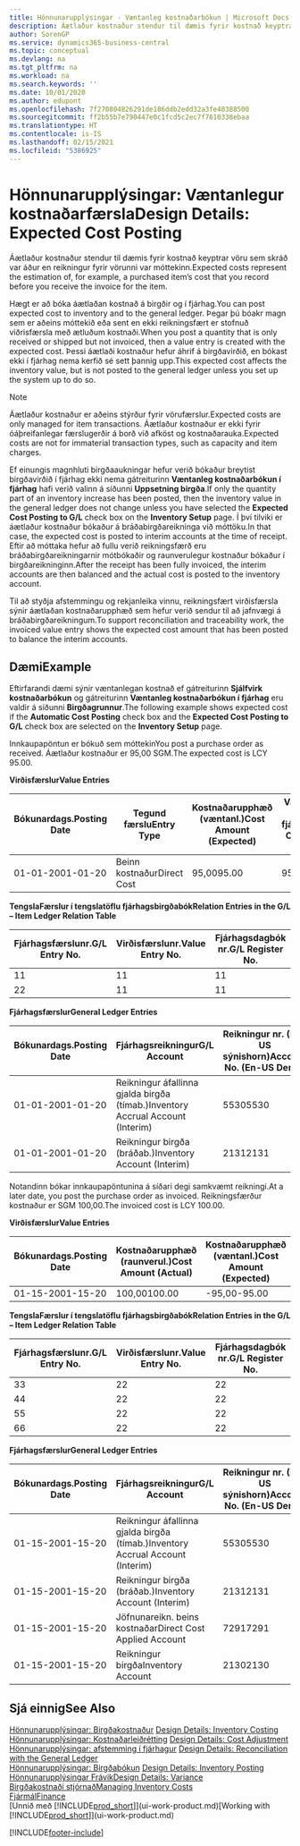 ```yaml
---
title: Hönnunarupplýsingar - Væntanleg kostnaðarbókun | Microsoft Docs
description: Áætlaður kostnaður stendur til dæmis fyrir kostnað keyptrar vöru sem skráð var áður en reikningur fyrir vörunni var móttekinn.
author: SorenGP
ms.service: dynamics365-business-central
ms.topic: conceptual
ms.devlang: na
ms.tgt_pltfrm: na
ms.workload: na
ms.search.keywords: ''
ms.date: 10/01/2020
ms.author: edupont
ms.openlocfilehash: 7f270804826291de186ddb2edd32a3fe40388500
ms.sourcegitcommit: ff2b55b7e790447e0c1fcd5c2ec7f7610338ebaa
ms.translationtype: HT
ms.contentlocale: is-IS
ms.lasthandoff: 02/15/2021
ms.locfileid: "5386925"
---
```

# <a name="design-details-expected-cost-posting"></a><span data-ttu-id="cbe8c-103">Hönnunarupplýsingar: Væntanlegur kostnaðarfærsla</span><span class="sxs-lookup"><span data-stu-id="cbe8c-103">Design Details: Expected Cost Posting</span></span>
<span data-ttu-id="cbe8c-104">Áætlaður kostnaður stendur til dæmis fyrir kostnað keyptrar vöru sem skráð var áður en reikningur fyrir vörunni var móttekinn.</span><span class="sxs-lookup"><span data-stu-id="cbe8c-104">Expected costs represent the estimation of, for example, a purchased item’s cost that you record before you receive the invoice for the item.</span></span>  

 <span data-ttu-id="cbe8c-105">Hægt er að bóka áætlaðan kostnað á birgðir og í fjárhag.</span><span class="sxs-lookup"><span data-stu-id="cbe8c-105">You can post expected cost to inventory and to the general ledger.</span></span> <span data-ttu-id="cbe8c-106">Þegar þú bóakr magn sem er aðeins móttekið eða sent en ekki reikningsfært er stofnuð viðrisfærsla með ætluðum kostnaði.</span><span class="sxs-lookup"><span data-stu-id="cbe8c-106">When you post a quantity that is only received or shipped but not invoiced, then a value entry is created with the expected cost.</span></span> <span data-ttu-id="cbe8c-107">Þessi áætlaði kostnaður hefur áhrif á birgðavirðið, en bókast ekki í fjárhag nema kerfið sé sett þannig upp.</span><span class="sxs-lookup"><span data-stu-id="cbe8c-107">This expected cost affects the inventory value, but is not posted to the general ledger unless you set up the system up to do so.</span></span>  

> [!NOTE]  
>  <span data-ttu-id="cbe8c-108">Áætlaður kostnaður er aðeins stýrður fyrir vörufærslur.</span><span class="sxs-lookup"><span data-stu-id="cbe8c-108">Expected costs are only managed for item transactions.</span></span> <span data-ttu-id="cbe8c-109">Áætlaður kostnaður er ekki fyrir óáþreifanlegar færslugerðir á borð við afköst og kostnaðarauka.</span><span class="sxs-lookup"><span data-stu-id="cbe8c-109">Expected costs are not for immaterial transaction types, such as capacity and item charges.</span></span>  

 <span data-ttu-id="cbe8c-110">Ef einungis magnhluti birgðaaukningar hefur verið bókaður breytist birgðavirðið í fjárhag ekki nema gátreiturinn **Væntanleg kostnaðarbókun í fjárhag** hafi verið valinn á síðunni **Uppsetning birgða**.</span><span class="sxs-lookup"><span data-stu-id="cbe8c-110">If only the quantity part of an inventory increase has been posted, then the inventory value in the general ledger does not change unless you have selected the **Expected Cost Posting to G/L** check box on the **Inventory Setup** page.</span></span> <span data-ttu-id="cbe8c-111">Í því tilviki er áætlaður kostnaður bókaður á bráðabirgðareikninga við móttöku.</span><span class="sxs-lookup"><span data-stu-id="cbe8c-111">In that case, the expected cost is posted to interim accounts at the time of receipt.</span></span> <span data-ttu-id="cbe8c-112">Eftir að móttaka hefur að fullu verið reikningsfærð eru bráðabirgðareikningarnir mótbókaðir og raunverulegur kostnaður bókaður í birgðareikninginn.</span><span class="sxs-lookup"><span data-stu-id="cbe8c-112">After the receipt has been fully invoiced, the interim accounts are then balanced and the actual cost is posted to the inventory account.</span></span>  

 <span data-ttu-id="cbe8c-113">Til að styðja afstemmingu og rekjanleika vinnu, reikningsfært virðisfærsla sýnir áætlaðan kostnaðarupphæð sem hefur verið sendur til að jafnvægi á bráðabirgðareikningum.</span><span class="sxs-lookup"><span data-stu-id="cbe8c-113">To support reconciliation and traceability work, the invoiced value entry shows the expected cost amount that has been posted to balance the interim accounts.</span></span>  

## <a name="example"></a><span data-ttu-id="cbe8c-114">Dæmi</span><span class="sxs-lookup"><span data-stu-id="cbe8c-114">Example</span></span>  
 <span data-ttu-id="cbe8c-115">Eftirfarandi dæmi sýnir væntanlegan kostnað ef gátreiturinn **Sjálfvirk kostnaðarbókun** og gátreiturinn **Væntanleg kostnaðarbókun í fjárhag** eru valdir á síðunni **Birgðagrunnur**.</span><span class="sxs-lookup"><span data-stu-id="cbe8c-115">The following example shows expected cost if the **Automatic Cost Posting** check box and the **Expected Cost Posting to G/L** check box are selected on the **Inventory Setup** page.</span></span>  

 <span data-ttu-id="cbe8c-116">Innkaupapöntun er bókuð sem móttekin</span><span class="sxs-lookup"><span data-stu-id="cbe8c-116">You post a purchase order as received.</span></span> <span data-ttu-id="cbe8c-117">Áætlaður kostnaður er 95,00 SGM.</span><span class="sxs-lookup"><span data-stu-id="cbe8c-117">The expected cost is LCY 95.00.</span></span>  

 <span data-ttu-id="cbe8c-118">**Virðisfærslur**</span><span class="sxs-lookup"><span data-stu-id="cbe8c-118">**Value Entries**</span></span>  

|<span data-ttu-id="cbe8c-119">Bókunardags.</span><span class="sxs-lookup"><span data-stu-id="cbe8c-119">Posting Date</span></span>|<span data-ttu-id="cbe8c-120">Tegund færslu</span><span class="sxs-lookup"><span data-stu-id="cbe8c-120">Entry Type</span></span>|<span data-ttu-id="cbe8c-121">Kostnaðarupphæð (væntanl.)</span><span class="sxs-lookup"><span data-stu-id="cbe8c-121">Cost Amount (Expected)</span></span>|<span data-ttu-id="cbe8c-122">Væntanl. kostn. bók. í fjárhag</span><span class="sxs-lookup"><span data-stu-id="cbe8c-122">Expected Cost Posted to G/L</span></span>|<span data-ttu-id="cbe8c-123">Væntanl. kostnaður</span><span class="sxs-lookup"><span data-stu-id="cbe8c-123">Expected Cost</span></span>|<span data-ttu-id="cbe8c-124">Birgðafærslunr.</span><span class="sxs-lookup"><span data-stu-id="cbe8c-124">Item Ledger Entry No.</span></span>|<span data-ttu-id="cbe8c-125">Færslunr.</span><span class="sxs-lookup"><span data-stu-id="cbe8c-125">Entry No.</span></span>|  
|------------------|----------------|------------------------------|----------------------------------|-------------------|---------------------------|---------------|  
|<span data-ttu-id="cbe8c-126">01-01-20</span><span class="sxs-lookup"><span data-stu-id="cbe8c-126">01-01-20</span></span>|<span data-ttu-id="cbe8c-127">Beinn kostnaður</span><span class="sxs-lookup"><span data-stu-id="cbe8c-127">Direct Cost</span></span>|<span data-ttu-id="cbe8c-128">95,00</span><span class="sxs-lookup"><span data-stu-id="cbe8c-128">95.00</span></span>|<span data-ttu-id="cbe8c-129">95,00</span><span class="sxs-lookup"><span data-stu-id="cbe8c-129">95.00</span></span>|<span data-ttu-id="cbe8c-130">Já</span><span class="sxs-lookup"><span data-stu-id="cbe8c-130">Yes</span></span>|<span data-ttu-id="cbe8c-131">1</span><span class="sxs-lookup"><span data-stu-id="cbe8c-131">1</span></span>|<span data-ttu-id="cbe8c-132">1</span><span class="sxs-lookup"><span data-stu-id="cbe8c-132">1</span></span>|  

 <span data-ttu-id="cbe8c-133">**TengslaFærslur í  tengslatöflu fjárhagsbirgðabók**</span><span class="sxs-lookup"><span data-stu-id="cbe8c-133">**Relation Entries in the G/L – Item Ledger Relation Table**</span></span>  

|<span data-ttu-id="cbe8c-134">Fjárhagsfærslunr.</span><span class="sxs-lookup"><span data-stu-id="cbe8c-134">G/L Entry No.</span></span>|<span data-ttu-id="cbe8c-135">Virðisfærslunr.</span><span class="sxs-lookup"><span data-stu-id="cbe8c-135">Value Entry No.</span></span>|<span data-ttu-id="cbe8c-136">Fjárhagsdagbók nr.</span><span class="sxs-lookup"><span data-stu-id="cbe8c-136">G/L Register No.</span></span>|  
|--------------------|---------------------|-----------------------|  
|<span data-ttu-id="cbe8c-137">1</span><span class="sxs-lookup"><span data-stu-id="cbe8c-137">1</span></span>|<span data-ttu-id="cbe8c-138">1</span><span class="sxs-lookup"><span data-stu-id="cbe8c-138">1</span></span>|<span data-ttu-id="cbe8c-139">1</span><span class="sxs-lookup"><span data-stu-id="cbe8c-139">1</span></span>|  
|<span data-ttu-id="cbe8c-140">2</span><span class="sxs-lookup"><span data-stu-id="cbe8c-140">2</span></span>|<span data-ttu-id="cbe8c-141">1</span><span class="sxs-lookup"><span data-stu-id="cbe8c-141">1</span></span>|<span data-ttu-id="cbe8c-142">1</span><span class="sxs-lookup"><span data-stu-id="cbe8c-142">1</span></span>|  

 <span data-ttu-id="cbe8c-143">**Fjárhagsfærslur**</span><span class="sxs-lookup"><span data-stu-id="cbe8c-143">**General Ledger Entries**</span></span>  

|<span data-ttu-id="cbe8c-144">Bókunardags.</span><span class="sxs-lookup"><span data-stu-id="cbe8c-144">Posting Date</span></span>|<span data-ttu-id="cbe8c-145">Fjárhagsreikningur</span><span class="sxs-lookup"><span data-stu-id="cbe8c-145">G/L Account</span></span>|<span data-ttu-id="cbe8c-146">Reikningur nr. (En-US sýnishorn)</span><span class="sxs-lookup"><span data-stu-id="cbe8c-146">Account No. (En-US Demo)</span></span>|<span data-ttu-id="cbe8c-147">Upphæð</span><span class="sxs-lookup"><span data-stu-id="cbe8c-147">Amount</span></span>|<span data-ttu-id="cbe8c-148">Færslunr.</span><span class="sxs-lookup"><span data-stu-id="cbe8c-148">Entry No.</span></span>|  
|------------------|------------------|---------------------------------|------------|---------------|  
|<span data-ttu-id="cbe8c-149">01-01-20</span><span class="sxs-lookup"><span data-stu-id="cbe8c-149">01-01-20</span></span>|<span data-ttu-id="cbe8c-150">Reikningur áfallinna gjalda birgða (tímab.)</span><span class="sxs-lookup"><span data-stu-id="cbe8c-150">Inventory Accrual Account (Interim)</span></span>|<span data-ttu-id="cbe8c-151">5530</span><span class="sxs-lookup"><span data-stu-id="cbe8c-151">5530</span></span>|<span data-ttu-id="cbe8c-152">-95,00</span><span class="sxs-lookup"><span data-stu-id="cbe8c-152">-95.00</span></span>|<span data-ttu-id="cbe8c-153">2</span><span class="sxs-lookup"><span data-stu-id="cbe8c-153">2</span></span>|  
|<span data-ttu-id="cbe8c-154">01-01-20</span><span class="sxs-lookup"><span data-stu-id="cbe8c-154">01-01-20</span></span>|<span data-ttu-id="cbe8c-155">Reikningur birgða  (bráðab.)</span><span class="sxs-lookup"><span data-stu-id="cbe8c-155">Inventory Account (Interim)</span></span>|<span data-ttu-id="cbe8c-156">2131</span><span class="sxs-lookup"><span data-stu-id="cbe8c-156">2131</span></span>|<span data-ttu-id="cbe8c-157">95,00</span><span class="sxs-lookup"><span data-stu-id="cbe8c-157">95.00</span></span>|<span data-ttu-id="cbe8c-158">1</span><span class="sxs-lookup"><span data-stu-id="cbe8c-158">1</span></span>|  

 <span data-ttu-id="cbe8c-159">Notandinn bókar innkaupapöntunina á síðari degi samkvæmt reikningi.</span><span class="sxs-lookup"><span data-stu-id="cbe8c-159">At a later date, you post the purchase order as invoiced.</span></span> <span data-ttu-id="cbe8c-160">Reikningsfærður kostnaður er SGM 100,00.</span><span class="sxs-lookup"><span data-stu-id="cbe8c-160">The invoiced cost is LCY 100.00.</span></span>  

 <span data-ttu-id="cbe8c-161">**Virðisfærslur**</span><span class="sxs-lookup"><span data-stu-id="cbe8c-161">**Value Entries**</span></span>  

|<span data-ttu-id="cbe8c-162">Bókunardags.</span><span class="sxs-lookup"><span data-stu-id="cbe8c-162">Posting Date</span></span>|<span data-ttu-id="cbe8c-163">Kostnaðarupphæð (raunverul.)</span><span class="sxs-lookup"><span data-stu-id="cbe8c-163">Cost Amount (Actual)</span></span>|<span data-ttu-id="cbe8c-164">Kostnaðarupphæð (væntanl.)</span><span class="sxs-lookup"><span data-stu-id="cbe8c-164">Cost Amount (Expected)</span></span>|<span data-ttu-id="cbe8c-165">Kostnaður bókaður í fjárhag</span><span class="sxs-lookup"><span data-stu-id="cbe8c-165">Cost Posted to G/L</span></span>|<span data-ttu-id="cbe8c-166">Væntanl. kostnaður</span><span class="sxs-lookup"><span data-stu-id="cbe8c-166">Expected Cost</span></span>|<span data-ttu-id="cbe8c-167">Birgðafærslunr.</span><span class="sxs-lookup"><span data-stu-id="cbe8c-167">Item Ledger Entry No.</span></span>|<span data-ttu-id="cbe8c-168">Færslunr.</span><span class="sxs-lookup"><span data-stu-id="cbe8c-168">Entry No.</span></span>|  
|------------------|----------------------------|------------------------------|-------------------------|-------------------|---------------------------|---------------|  
|<span data-ttu-id="cbe8c-169">01-15-20</span><span class="sxs-lookup"><span data-stu-id="cbe8c-169">01-15-20</span></span>|<span data-ttu-id="cbe8c-170">100,00</span><span class="sxs-lookup"><span data-stu-id="cbe8c-170">100.00</span></span>|<span data-ttu-id="cbe8c-171">-95,00</span><span class="sxs-lookup"><span data-stu-id="cbe8c-171">-95.00</span></span>|<span data-ttu-id="cbe8c-172">100,00</span><span class="sxs-lookup"><span data-stu-id="cbe8c-172">100.00</span></span>|<span data-ttu-id="cbe8c-173">Nei</span><span class="sxs-lookup"><span data-stu-id="cbe8c-173">No</span></span>|<span data-ttu-id="cbe8c-174">1</span><span class="sxs-lookup"><span data-stu-id="cbe8c-174">1</span></span>|<span data-ttu-id="cbe8c-175">2</span><span class="sxs-lookup"><span data-stu-id="cbe8c-175">2</span></span>|  

 <span data-ttu-id="cbe8c-176">**TengslaFærslur í  tengslatöflu fjárhagsbirgðabók**</span><span class="sxs-lookup"><span data-stu-id="cbe8c-176">**Relation Entries in the G/L – Item Ledger Relation Table**</span></span>  

|<span data-ttu-id="cbe8c-177">Fjárhagsfærslunr.</span><span class="sxs-lookup"><span data-stu-id="cbe8c-177">G/L Entry No.</span></span>|<span data-ttu-id="cbe8c-178">Virðisfærslunr.</span><span class="sxs-lookup"><span data-stu-id="cbe8c-178">Value Entry No.</span></span>|<span data-ttu-id="cbe8c-179">Fjárhagsdagbók nr.</span><span class="sxs-lookup"><span data-stu-id="cbe8c-179">G/L Register No.</span></span>|  
|--------------------|---------------------|-----------------------|  
|<span data-ttu-id="cbe8c-180">3</span><span class="sxs-lookup"><span data-stu-id="cbe8c-180">3</span></span>|<span data-ttu-id="cbe8c-181">2</span><span class="sxs-lookup"><span data-stu-id="cbe8c-181">2</span></span>|<span data-ttu-id="cbe8c-182">2</span><span class="sxs-lookup"><span data-stu-id="cbe8c-182">2</span></span>|  
|<span data-ttu-id="cbe8c-183">4</span><span class="sxs-lookup"><span data-stu-id="cbe8c-183">4</span></span>|<span data-ttu-id="cbe8c-184">2</span><span class="sxs-lookup"><span data-stu-id="cbe8c-184">2</span></span>|<span data-ttu-id="cbe8c-185">2</span><span class="sxs-lookup"><span data-stu-id="cbe8c-185">2</span></span>|  
|<span data-ttu-id="cbe8c-186">5</span><span class="sxs-lookup"><span data-stu-id="cbe8c-186">5</span></span>|<span data-ttu-id="cbe8c-187">2</span><span class="sxs-lookup"><span data-stu-id="cbe8c-187">2</span></span>|<span data-ttu-id="cbe8c-188">2</span><span class="sxs-lookup"><span data-stu-id="cbe8c-188">2</span></span>|  
|<span data-ttu-id="cbe8c-189">6</span><span class="sxs-lookup"><span data-stu-id="cbe8c-189">6</span></span>|<span data-ttu-id="cbe8c-190">2</span><span class="sxs-lookup"><span data-stu-id="cbe8c-190">2</span></span>|<span data-ttu-id="cbe8c-191">2</span><span class="sxs-lookup"><span data-stu-id="cbe8c-191">2</span></span>|  

 <span data-ttu-id="cbe8c-192">**Fjárhagsfærslur**</span><span class="sxs-lookup"><span data-stu-id="cbe8c-192">**General Ledger Entries**</span></span>  

|<span data-ttu-id="cbe8c-193">Bókunardags.</span><span class="sxs-lookup"><span data-stu-id="cbe8c-193">Posting Date</span></span>|<span data-ttu-id="cbe8c-194">Fjárhagsreikningur</span><span class="sxs-lookup"><span data-stu-id="cbe8c-194">G/L Account</span></span>|<span data-ttu-id="cbe8c-195">Reikningur nr. (En-US sýnishorn)</span><span class="sxs-lookup"><span data-stu-id="cbe8c-195">Account No. (En-US Demo)</span></span>|<span data-ttu-id="cbe8c-196">Upphæð</span><span class="sxs-lookup"><span data-stu-id="cbe8c-196">Amount</span></span>|<span data-ttu-id="cbe8c-197">Færslunr.</span><span class="sxs-lookup"><span data-stu-id="cbe8c-197">Entry No.</span></span>|  
|------------------|------------------|---------------------------------|------------|---------------|  
|<span data-ttu-id="cbe8c-198">01-15-20</span><span class="sxs-lookup"><span data-stu-id="cbe8c-198">01-15-20</span></span>|<span data-ttu-id="cbe8c-199">Reikningur áfallinna gjalda birgða (tímab.)</span><span class="sxs-lookup"><span data-stu-id="cbe8c-199">Inventory Accrual Account (Interim)</span></span>|<span data-ttu-id="cbe8c-200">5530</span><span class="sxs-lookup"><span data-stu-id="cbe8c-200">5530</span></span>|<span data-ttu-id="cbe8c-201">95,00</span><span class="sxs-lookup"><span data-stu-id="cbe8c-201">95.00</span></span>|<span data-ttu-id="cbe8c-202">4</span><span class="sxs-lookup"><span data-stu-id="cbe8c-202">4</span></span>|  
|<span data-ttu-id="cbe8c-203">01-15-20</span><span class="sxs-lookup"><span data-stu-id="cbe8c-203">01-15-20</span></span>|<span data-ttu-id="cbe8c-204">Reikningur birgða  (bráðab.)</span><span class="sxs-lookup"><span data-stu-id="cbe8c-204">Inventory Account (Interim)</span></span>|<span data-ttu-id="cbe8c-205">2131</span><span class="sxs-lookup"><span data-stu-id="cbe8c-205">2131</span></span>|<span data-ttu-id="cbe8c-206">-95,00</span><span class="sxs-lookup"><span data-stu-id="cbe8c-206">-95.00</span></span>|<span data-ttu-id="cbe8c-207">3</span><span class="sxs-lookup"><span data-stu-id="cbe8c-207">3</span></span>|  
|<span data-ttu-id="cbe8c-208">01-15-20</span><span class="sxs-lookup"><span data-stu-id="cbe8c-208">01-15-20</span></span>|<span data-ttu-id="cbe8c-209">Jöfnunareikn. beins kostnaðar</span><span class="sxs-lookup"><span data-stu-id="cbe8c-209">Direct Cost Applied Account</span></span>|<span data-ttu-id="cbe8c-210">7291</span><span class="sxs-lookup"><span data-stu-id="cbe8c-210">7291</span></span>|<span data-ttu-id="cbe8c-211">-100</span><span class="sxs-lookup"><span data-stu-id="cbe8c-211">-100</span></span>|<span data-ttu-id="cbe8c-212">6</span><span class="sxs-lookup"><span data-stu-id="cbe8c-212">6</span></span>|  
|<span data-ttu-id="cbe8c-213">01-15-20</span><span class="sxs-lookup"><span data-stu-id="cbe8c-213">01-15-20</span></span>|<span data-ttu-id="cbe8c-214">Reikningur birgða</span><span class="sxs-lookup"><span data-stu-id="cbe8c-214">Inventory Account</span></span>|<span data-ttu-id="cbe8c-215">2130</span><span class="sxs-lookup"><span data-stu-id="cbe8c-215">2130</span></span>|<span data-ttu-id="cbe8c-216">100</span><span class="sxs-lookup"><span data-stu-id="cbe8c-216">100</span></span>|<span data-ttu-id="cbe8c-217">5</span><span class="sxs-lookup"><span data-stu-id="cbe8c-217">5</span></span>|  

## <a name="see-also"></a><span data-ttu-id="cbe8c-218">Sjá einnig</span><span class="sxs-lookup"><span data-stu-id="cbe8c-218">See Also</span></span>
 <span data-ttu-id="cbe8c-219">[Hönnunarupplýsingar: Birgðakostnaður](design-details-inventory-costing.md) </span><span class="sxs-lookup"><span data-stu-id="cbe8c-219">[Design Details: Inventory Costing](design-details-inventory-costing.md) </span></span>  
 <span data-ttu-id="cbe8c-220">[Hönnunarupplýsingar: Kostnaðarleiðrétting](design-details-cost-adjustment.md) </span><span class="sxs-lookup"><span data-stu-id="cbe8c-220">[Design Details: Cost Adjustment](design-details-cost-adjustment.md) </span></span>  
 <span data-ttu-id="cbe8c-221">[Hönnunarupplýsingar: afstemming í fjárhagur](design-details-reconciliation-with-the-general-ledger.md) </span><span class="sxs-lookup"><span data-stu-id="cbe8c-221">[Design Details: Reconciliation with the General Ledger](design-details-reconciliation-with-the-general-ledger.md) </span></span>  
 <span data-ttu-id="cbe8c-222">[Hönnunarupplýsingar: Birgðabókun](design-details-inventory-posting.md) </span><span class="sxs-lookup"><span data-stu-id="cbe8c-222">[Design Details: Inventory Posting](design-details-inventory-posting.md) </span></span>  
 [<span data-ttu-id="cbe8c-223">Hönnunarupplýsingar Frávik</span><span class="sxs-lookup"><span data-stu-id="cbe8c-223">Design Details: Variance</span></span>](design-details-variance.md)  
 [<span data-ttu-id="cbe8c-224">Birgðakostnaði stjórnað</span><span class="sxs-lookup"><span data-stu-id="cbe8c-224">Managing Inventory Costs</span></span>](finance-manage-inventory-costs.md)  
 [<span data-ttu-id="cbe8c-225">Fjármál</span><span class="sxs-lookup"><span data-stu-id="cbe8c-225">Finance</span></span>](finance.md)  
 <span data-ttu-id="cbe8c-226">[Unnið með [!INCLUDE[prod_short](includes/prod_short.md)]](ui-work-product.md)</span><span class="sxs-lookup"><span data-stu-id="cbe8c-226">[Working with [!INCLUDE[prod_short](includes/prod_short.md)]](ui-work-product.md)</span></span>


[!INCLUDE[footer-include](includes/footer-banner.md)]